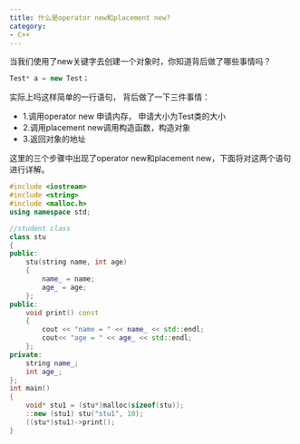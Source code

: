 ```yaml
---
title: 什么是operator new和placement new?
category: 
- C++
---
```


当我们使用了new关键字去创建一个对象时，你知道背后做了哪些事情吗？
```cpp
Test* a = new Test；
```
实际上吗这样简单的一行语句， 背后做了一下三件事情：
- 1.调用operator new 申请内存， 申请大小为Test类的大小
- 2.调用placement new调用构造函数，构造对象
- 3.返回对象的地址

这里的三个步骤中出现了operator new和placement new，下面将对这两个语句进行详解。

```cpp
#include <iostream>
#include <string>
#include <malloc.h>
using namespace std;

//student class
class stu
{
public:
    stu(string name, int age)
    {
        name_ = name;
        age_ = age;
    };
public:
    void print() const
    {
        cout << "name = " << name_ << std::endl;
        cout<< "age = " << age_ << std::endl;
    };
private:
    string name_;
    int age_;
};
int main()
{
    void* stu1 = (stu*)malloc(sizeof(stu));
    ::new (stu1) stu("stu1", 10);
    ((stu*)stu1)->print();
}
```